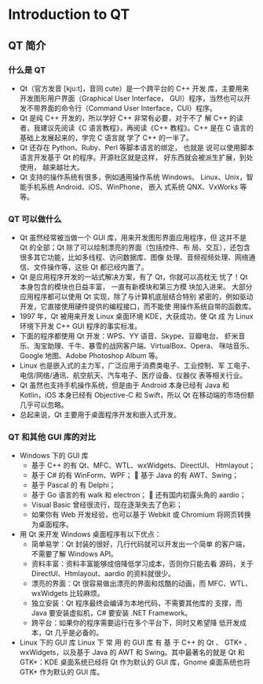 # Introduction to QT

## QT 简介

### 什么是 QT

-   Qt（官方发音 [kju:t]，音同 cute）是一个跨平台的 C++ 开发 库，主要用来开发图形用户界面（Graphical User Interface， GUI）程序，当然也可以开发不带界面的命令行（Command User Interface，CUI）程序。
-   Qt 是纯 C++ 开发的，所以学好 C++ 非常有必要，对于不了 解 C++ 的读者，我建议先阅读《C 语言教程》，再阅读《C++ 教程》。C++ 是在 C 语言的基础上发展起来的，学完 C 语言就 学了 C++ 的一半了。
-   Qt 还存在 Python、Ruby、Perl 等脚本语言的绑定， 也就是 说可以使用脚本语言开发基于 Qt 的程序。开源社区就是这样， 好东西就会被派生扩展，到处使用， 越来越壮大。
-   Qt 支持的操作系统有很多，例如通用操作系统 Windows、 Linux、Unix，智能手机系统 Android、iOS、WinPhone， 嵌入 式系统 QNX、VxWorks 等等。

### QT 可以做什么

-   Qt 虽然经常被当做一个 GUI 库，用来开发图形界面应用程序，但 这并不是 Qt 的全部；Qt 除了可以绘制漂亮的界面（包括控件、布 局、交互），还包含很多其它功能，比如多线程、访问数据库、图像 处理、音频视频处理、网络通信、文件操作等，这些 Qt 都已经内置了。
-   Qt 是应用程序开发的一站式解决方案，有了 Qt，你就可以高枕无 忧了！Qt 本身包含的模块也日益丰富， 一直有新模块和第三方模 块加入进来。 大部分应用程序都可以使用 Qt 实现，除了与计算机底层结合特别 紧密的，例如驱动开发，它直接使用硬件提供的编程接口，而不能使 用操作系统自带的函数库。
-   1997 年，Qt 被用来开发 Linux 桌面环境 KDE，大获成功，使 Qt 成 为 Linux 环境下开发 C++ GUI 程序的事实标准。
-   下面的程序都使用 Qt 开发：WPS、YY 语音、Skype、豆瓣电台、 虾米音乐、淘宝助理、千牛、暴雪的战网客户端、VirtualBox、Opera、 咪咕音乐、Google 地图、Adobe Photoshop Album 等。
-   Linux 也是嵌入式的主力军，广泛应用于消费类电子、工业控制、军 工电子、电信/网络/通讯、航空航天、汽车电子、医疗设备、仪器仪 表等相关行业。
-   Qt 虽然也支持手机操作系统，但是由于 Android 本身已经有 Java 和 Kotlin，iOS 本身已经有 Objective-C 和 Swift，所以 Qt 在移动端的市场份额几乎可以忽略。
-   总起来说，Qt 主要用于桌面程序开发和嵌入式开发。

### QT 和其他 GUI 库的对比

-   Windows 下的 GUI 库
    -   基于 C++ 的有 Qt、MFC、WTL、wxWidgets、DirectUI、 Htmlayout；
    -   基于 C# 的有 WinForm、WPF；  基于 Java 的有 AWT、Swing；
    -   基于 Pascal 的 有 Delphi；
    -   基于 Go 语言的有 walk 和 electron；  还有国内初露头角的 aardio；
    -   Visual Basic 曾经很流行，现在逐渐失去了色彩；
    -   如果你有 Web 开发经验，也可以基于 Webkit 或 Chromium 将网页转换为桌面程序。
-   用 Qt 来开发 Windows 桌面程序有以下优点：
    -   简单易学：Qt 封装的很好，几行代码就可以开发出一个简单 的客户端，不需要了解 Windows API。
    -   资料丰富：资料丰富能够成倍降低学习成本，否则你只能去看 源码，关于 DirectUI、Htmlayout、aardio 的资料就很少。
    -   漂亮的界面：Qt 很容易做出漂亮的界面和炫酷的动画，而 MFC、WTL、wxWidgets 比较麻烦。
    -   独立安装：Qt 程序最终会编译为本地代码，不需要其他库的 支撑，而 Java 要安装虚拟机，C# 要安装 .NET Framework。
    -   跨平台：如果你的程序需要运行在多个平台下，同时又希望降 低开发成本，Qt 几乎是必备的。
-   Linux 下的 GUI 库
    Linux 下 常 用 的 GUI 库 有 基 于 C++ 的 Qt 、 GTK+ 、 wxWidgets，以及基于 Java 的 AWT 和 Swing。其中最著名的就是 Qt 和 GTK+：KDE 桌面系统已经将 Qt 作为默认的 GUI 库，Gnome 桌面系统也将 GTK+ 作为默认的 GUI 库。
